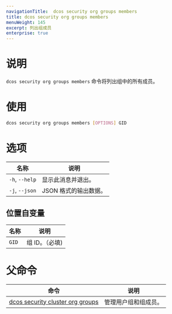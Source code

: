 ```yaml
---
navigationTitle:  dcos security org groups members
title: dcos security org groups members
menuWeight: 145
excerpt: 列出组成员
enterprise: true
---
```

# 说明

`dcos security org groups members` 命令将列出组中的所有成员。

# 使用

```bash
dcos security org groups members [OPTIONS] GID
```

# 选项

| 名称 | 说明 |
|---------|-------------|
|  `-h`, `--help` |                显示此消息并退出。|
|  `-j`, `--json` | JSON 格式的输出数据。|

## 位置自变量

| 名称 | 说明 |
|---------|-------------|
| `GID` | 组 ID。（必填)|

# 父命令

| 命令 | 说明 |
|---------|-------------|
| [dcos security cluster org groups](/mesosphere/dcos/cn/2.0/cli/command-reference/dcos-security/dcos-security-org/dcos-security-org-groups/) |  管理用户组和组成员。 |
